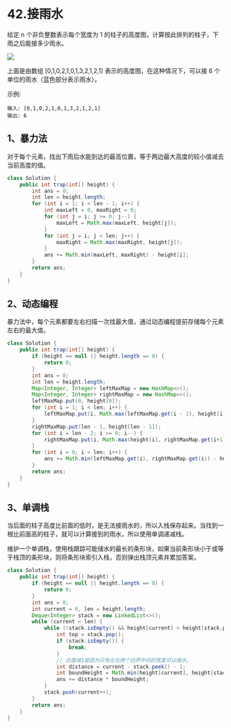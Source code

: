 # 42.接雨水
给定 n 个非负整数表示每个宽度为 1 的柱子的高度图，计算按此排列的柱子，下雨之后能接多少雨水。

![](https://assets.leetcode-cn.com/aliyun-lc-upload/uploads/2018/10/22/rainwatertrap.png)

上面是由数组 [0,1,0,2,1,0,1,3,2,1,2,1] 表示的高度图，在这种情况下，可以接 6 个单位的雨水（蓝色部分表示雨水）。

示例:

```
输入: [0,1,0,2,1,0,1,3,2,1,2,1]
输出: 6
```

## 1、暴力法
对于每个元素，找出下雨后水能到达的最高位置，等于两边最大高度的较小值减去当前高度的值。

```java
class Solution {
    public int trap(int[] height) {
        int ans = 0;
        int len = height.length;
        for (int i = 1; i < len - 1; i++) {
            int maxLeft = 0, maxRight = 0;
            for (int j = i; j >= 0; j--) {
                maxLeft = Math.max(maxLeft, height[j]);
            }
            for (int j = i; j < len; j++) {
                maxRight = Math.max(maxRight, height[j]);
            }
            ans += Math.min(maxLeft, maxRight) - height[i];
        }
        return ans;
    }
}
```

## 2、动态编程
暴力法中，每个元素都要左右扫描一次找最大值，通过动态编程提前存储每个元素左右的最大值。

```java
class Solution {
    public int trap(int[] height) {
        if (height == null || height.length == 0) {
            return 0;   
        }
        int ans = 0;
        int len = height.length;
        Map<Integer, Integer> leftMaxMap = new HashMap<>();
        Map<Integer, Integer> rightMaxMap = new HashMap<>();
        leftMaxMap.put(0, height[0]);
        for (int i = 1; i < len; i++) {
            leftMaxMap.put(i, Math.max(leftMaxMap.get(i - 1), height[i]));
        }
        rightMaxMap.put(len - 1, height[len - 1]);
        for (int i = len - 2; i >= 0; i--) {
            rightMaxMap.put(i, Math.max(height[i], rightMaxMap.get(i+1)));
        }
        for (int i = 0; i < len; i++) {
            ans += Math.min(leftMaxMap.get(i), rightMaxMap.get(i)) - height[i];
        }
        return ans;
    }
}
```

## 3、单调栈
当后面的柱子高度比前面的低时，是无法接雨水的，所以入栈保存起来。当找到一根比前面高的柱子，就可以计算接到的雨水，所以使用单调递减栈。

维护一个单调栈，使用栈跟踪可能储水的最长的条形块，如果当前条形块小于或等于栈顶的条形块，则将条形块索引入栈，否则弹出栈顶元素并累加答案。

```java
class Solution {
    public int trap(int[] height) {
        if (height == null || height.length == 0) {
            return 0;   
        }
        int ans = 0;
        int current = 0, len = height.length;
        Deque<Integer> stack = new LinkedList<>();
        while (current < len) {
            while (!stack.isEmpty() && height[current] > height[stack.peek()]) {
                int top = stack.pop();
                if (stack.isEmpty()) {
                    break;
                }
                // 后面减1是因为只有左右两个边界中间的宽度可以接水。
                int distance = current - stack.peek() - 1;
                int boundHeight = Math.min(height[current], height[stack.peek()]) - height[top];
                ans += distance * boundHeight;
            }
            stack.push(current++);
        }
        return ans;
    }
}
```